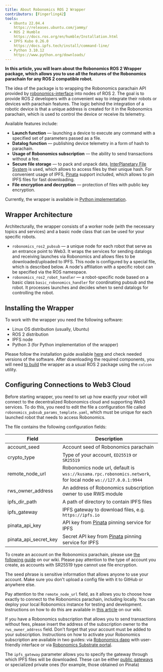 ```yaml
---
title: About Robonomics ROS 2 Wrapper
contributors: [Fingerling42]
tools:   
  - Ubuntu 22.04.4
    https://releases.ubuntu.com/jammy/
  - ROS 2 Humble
    https://docs.ros.org/en/humble/Installation.html
  - IPFS Kubo 0.26.0
    https://docs.ipfs.tech/install/command-line/
  - Python 3.10.12
    https://www.python.org/downloads/
---
```


**In this article, you will learn about the Robonomics ROS 2 Wrapper package, which allows you to use all the features of the Robonomics parachain for any ROS 2 compatible robot.**

The idea of ​​the package is to wrapping the Robonomics parachain API provided by [robonomics-interface](https://github.com/airalab/robonomics-interface) into nodes of ROS 2. The goal is to provide ROS 2 developers with a convenient way to integrate their robots or devices with parachain features. The logic behind the integration of a robotic device is that a unique address is created for it in the Robonomics parachain, which is used to control the device or receive its telemetry.

Available features include:

* **Launch function** — launching a device to execute any command with a specified set of parameters passed as a file.
* **Datalog function** — publishing device telemetry in a form of hash to parachain.
* **Usage of Robonomics subscription** — the ability to send transactions without a fee.
* **Secure file storage** — to pack and unpack data, [InterPlanetary File System](https://ipfs.tech/) is used, which allows to access files by their unique hash. For convenient usage of IPFS, [Pinata](https://www.pinata.cloud/) support included, which allows to pin IPFS files for fast downloading.
* **File encryption and decryption** — protection of files with public key encryption.

Currently, the wrapper is available in [Python implementation](https://github.com/airalab/robonomics-ros2/).

## Wrapper Architecture

Architecturally, the wrapper consists of a worker node (with the necessary topics and services) and a basic node class that can be used for your specific robots.

<robo-wiki-picture src="robotics/robonomics-ros2-wrapper.png" />

* `robonomics_ros2_pubsub` — a unique node for each robot that serve as an entrance point to Web3. It wraps the services for sending datalogs and receiving launches via Robonomics and allows files to be downloaded/uploaded to IPFS. This node is configured by a special file, which is described below. A node's affiliation with a specific robot can be specified via the ROS namespace.
* `robonomics_ros2_robot_handler` — a robot-specific node based on a basic class `basic_robonomics_handler` for coordinating pubsub and the robot. It processes launches and decides when to send datalogs for controlling the robot.

## Installing the Wrapper

To work with the wrapper you need the following software:

* Linux OS distribution (usually, Ubuntu)
* ROS 2 distribution
* IPFS node
* Python 3 (for Python implementation of the wrapper)

Please follow the installation guide available [here](https://github.com/airalab/robonomics-ros2/?tab=readme-ov-file#getting-started) and check needed versions of the software. After downloading the required components, you will need [to build](https://github.com/airalab/robonomics-ros2/?tab=readme-ov-file#installation-and-building) the wrapper as a usual ROS 2 package using the `colcon` utility.

## Configuring Connections to Web3 Cloud

Before starting wrapper, you need to set up how exactly your robot will connect to the decentralized Robonomics cloud and supporting Web3 services. To do this, you need to edit the file a configuration file called `robonomics_pubsub_params_template.yaml`, which must be unique for each launched robot that needs to access Robonomics.

The file contains the following configuration fields:

| Field                 | Description                                                                                                |
|-----------------------|------------------------------------------------------------------------------------------------------------|
| account_seed          | Account seed of Robonomics parachain                                                                       |
| crypto_type           | Type of your account, `ED25519` or `SR25519`                                                               |
| remote_node_url       | Robonomics node url, default is `wss://kusama.rpc.robonomics.network`, for local node `ws://127.0.0.1:9944`|
| rws_owner_address     | An address of Robonomics subscription owner to use RWS module                                              |
| ipfs_dir_path         | A path of directory to contain IPFS files                                                                  |
| ipfs_gateway          | IPFS gateway to download files, e.g. `https://ipfs.io`                                                     |
| pinata_api_key        | API key from [Pinata](https://www.pinata.cloud/) pinning service for IPFS                                  |
| pinata_api_secret_key | Secret API key from [Pinata](https://www.pinata.cloud/) pinning service for IPFS                           |

To create an account on the Robonomics parachain, please use [the following guide](https://wiki.robonomics.network/docs/create-account-in-dapp/) on our wiki. Please pay attention to the type of account you create, as accounts with SR25519 type cannot use file encryption.

<robo-wiki-note type="warning" title="Warning">

  The seed phrase is sensitive information that allows anyone to use your account. Make sure you don't upload a config file with it to GitHub or anywhere else.

</robo-wiki-note>

Pay attention to the `remote_node_url` field, as it allows you to choose how exactly to connect to the Robonomics parachain, including locally. You can deploy your local Robonomics instance for testing and development. Instructions on how to do this are available in [this article](https://wiki.robonomics.network/docs/run-dev-node/) on our wiki.

If you have a Robonomics subscription that allows you to send transactions without fees, please insert the address of the subscription owner to the `rws_owner_address` field. Don't forget that your account must be added to your subscription. Instructions on how to activate your Robonomics subscription are available in two guides: via [Robonomics dapp](https://wiki.robonomics.network/docs/sub-activate/) with user-friendly interface or via [Robonomics Substrate portal](https://wiki.robonomics.network/docs/get-subscription/).

 The `ipfs_gateway` parameter allows you to specify the gateway through which IPFS files will be downloaded. These can be either [public gateways](https://ipfs.github.io/public-gateway-checker/) or specialized private ones (for example, those obtained on Pinata)
